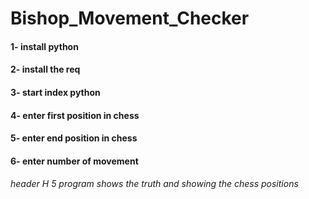 # Bishop_Movement_Checker
####  1- install python 
####  2- install the req
####  3- start index python 
####  4- enter first position in chess 
####  5- enter end position in chess 
####  6- enter number of movement 
###### header H 5 program shows the truth and showing the chess positions
